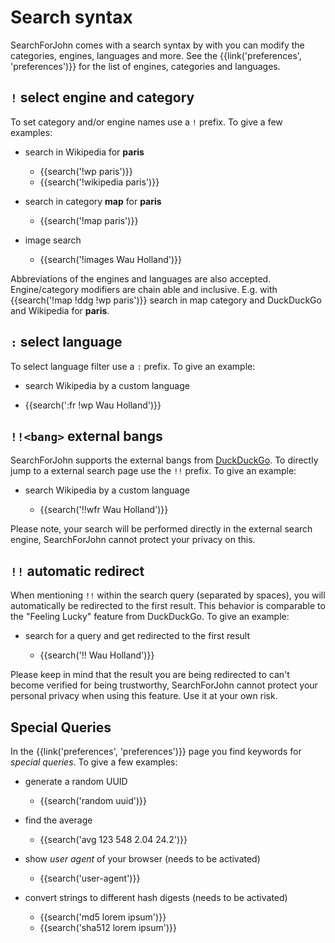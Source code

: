 # Search syntax

SearchForJohn comes with a search syntax by with you can modify the categories,
engines, languages and more.  See the {{link('preferences', 'preferences')}} for
the list of engines, categories and languages.

## `!` select engine and category

To set category and/or engine names use a `!` prefix.  To give a few examples:

- search in Wikipedia for **paris**

  - {{search('!wp paris')}}
  - {{search('!wikipedia paris')}}

- search in category **map** for **paris**

  - {{search('!map paris')}}

- image search

  - {{search('!images Wau Holland')}}

Abbreviations of the engines and languages are also accepted.  Engine/category
modifiers are chain able and inclusive.  E.g. with {{search('!map !ddg !wp
paris')}} search in map category and DuckDuckGo and Wikipedia for **paris**.

## `:` select language

To select language filter use a `:` prefix.  To give an example:

- search Wikipedia by a custom language

- {{search(':fr !wp Wau Holland')}}

## `!!<bang>` external bangs

SearchForJohn supports the external bangs from [DuckDuckGo].  To directly jump to a
external search page use the `!!` prefix.  To give an example:

- search Wikipedia by a custom language

  - {{search('!!wfr Wau Holland')}}

Please note, your search will be performed directly in the external search
engine, SearchForJohn cannot protect your privacy on this.

[DuckDuckGo]: https://duckduckgo.com/bang

## `!!` automatic redirect

When mentioning `!!` within the search query (separated by spaces), you will
automatically be redirected to the first result.  This behavior is comparable to
the "Feeling Lucky" feature from DuckDuckGo.  To give an example:

- search for a query and get redirected to the first result

  - {{search('!! Wau Holland')}}

Please keep in mind that the result you are being redirected to can't become
verified for being trustworthy, SearchForJohn cannot protect your personal privacy
when using this feature.  Use it at your own risk.

## Special Queries

In the {{link('preferences', 'preferences')}} page you find keywords for
_special queries_.  To give a few examples:

- generate a random UUID

  - {{search('random uuid')}}

- find the average

  - {{search('avg 123 548 2.04 24.2')}}

- show _user agent_ of your browser (needs to be activated)

  - {{search('user-agent')}}

- convert strings to different hash digests (needs to be activated)

  - {{search('md5 lorem ipsum')}}
  - {{search('sha512 lorem ipsum')}}
